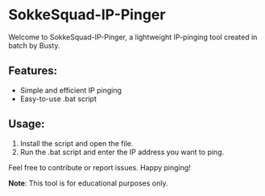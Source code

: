 # SokkeSquad-IP-Pinger

Welcome to SokkeSquad-IP-Pinger, a lightweight IP-pinging tool created in batch by Busty.

## Features:
- Simple and efficient IP pinging
- Easy-to-use .bat script

## Usage:
1. Install the script and open the file.
2. Run the .bat script and enter the IP address you want to ping.

Feel free to contribute or report issues. Happy pinging!

**Note**: This tool is for educational purposes only.